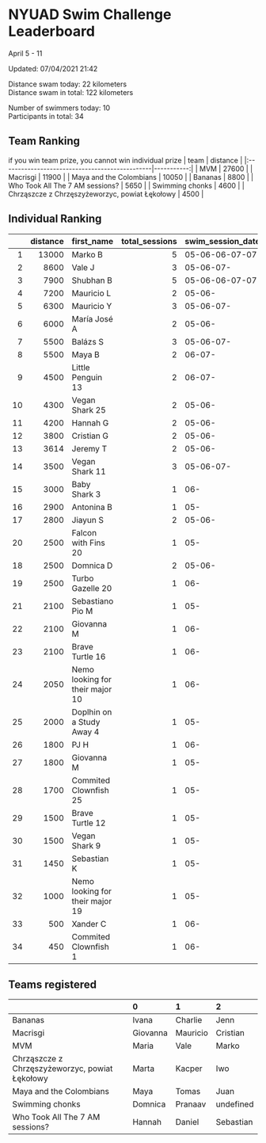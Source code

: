 # NYUAD Swim Challenge Leaderboard  
April 5 - 11  

Updated: 
07/04/2021 21:42

Distance swam today: 22 kilometers  
Distance swam in total: 122 kilometers  

Number of swimmers today: 10  
Participants in total: 34  

## Team Ranking  
if you win team prize, you cannot win individual prize
| team                                           |   distance |
|:-----------------------------------------------|-----------:|
| MVM                                            |      27600 |
| Macrisgi                                       |      11900 |
| Maya and the Colombians                        |      10050 |
| Bananas                                        |       8800 |
| Who Took All The 7 AM sessions?                |       5650 |
| Swimming chonks                                |       4600 |
| Chrząszcze z Chrzęszyżeworzyc, powiat Łękołowy |       4500 |
## Individual Ranking  
|    |   distance | first_name                      |   total_sessions | swim_session_dates   |
|---:|-----------:|:--------------------------------|-----------------:|:---------------------|
|  1 |      13000 | Marko B                         |                5 | 05-06-06-07-07-      |
|  2 |       8600 | Vale J                          |                3 | 05-06-07-            |
|  3 |       7900 | Shubhan B                       |                5 | 05-06-06-07-07-      |
|  4 |       7200 | Mauricio L                      |                2 | 05-06-               |
|  5 |       6300 | Mauricio  Y                     |                3 | 05-06-07-            |
|  6 |       6000 | María José  A                   |                2 | 05-06-               |
|  7 |       5500 | Balázs S                        |                3 | 05-06-07-            |
|  8 |       5500 | Maya B                          |                2 | 06-07-               |
|  9 |       4500 | Little Penguin 13               |                2 | 06-07-               |
| 10 |       4300 | Vegan Shark 25                  |                2 | 05-06-               |
| 11 |       4200 | Hannah G                        |                2 | 05-06-               |
| 12 |       3800 | Cristian G                      |                2 | 05-06-               |
| 13 |       3614 | Jeremy T                        |                2 | 05-06-               |
| 14 |       3500 | Vegan Shark 11                  |                3 | 05-06-07-            |
| 15 |       3000 | Baby Shark 3                    |                1 | 06-                  |
| 16 |       2900 | Antonina B                      |                1 | 05-                  |
| 17 |       2800 | Jiayun S                        |                2 | 05-06-               |
| 20 |       2500 | Falcon with Fins 20             |                1 | 05-                  |
| 18 |       2500 | Domnica  D                      |                2 | 05-06-               |
| 19 |       2500 | Turbo Gazelle 20                |                1 | 06-                  |
| 21 |       2100 | Sebastiano Pio M                |                1 | 05-                  |
| 22 |       2100 | Giovanna M                      |                1 | 06-                  |
| 23 |       2100 | Brave Turtle 16                 |                1 | 06-                  |
| 24 |       2050 | Nemo looking for their major 10 |                1 | 06-                  |
| 25 |       2000 | Doplhin on a Study Away 4       |                1 | 05-                  |
| 26 |       1800 | PJ H                            |                1 | 06-                  |
| 27 |       1800 | Giovanna M                      |                1 | 05-                  |
| 28 |       1700 | Commited Clownfish 25           |                1 | 05-                  |
| 29 |       1500 | Brave Turtle 12                 |                1 | 05-                  |
| 30 |       1500 | Vegan Shark 9                   |                1 | 05-                  |
| 31 |       1450 | Sebastian K                     |                1 | 05-                  |
| 32 |       1000 | Nemo looking for their major 19 |                1 | 05-                  |
| 33 |        500 | Xander C                        |                1 | 06-                  |
| 34 |        450 | Commited Clownfish 1            |                1 | 06-                  |
## Teams registered  
|                                                | 0        | 1        | 2         |
|:-----------------------------------------------|:---------|:---------|:----------|
| Bananas                                        | Ivana    | Charlie  | Jenn      |
| Macrisgi                                       | Giovanna | Mauricio | Cristian  |
| MVM                                            | Maria    | Vale     | Marko     |
| Chrząszcze z Chrzęszyżeworzyc, powiat Łękołowy | Marta    | Kacper   | Iwo       |
| Maya and the Colombians                        | Maya     | Tomas    | Juan      |
| Swimming chonks                                | Domnica  | Pranaav  | undefined |
| Who Took All The 7 AM sessions?                | Hannah   | Daniel   | Sebastian |
